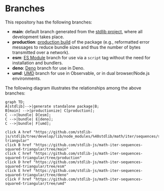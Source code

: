 <!--

@license Apache-2.0

Copyright (c) 2022 The Stdlib Authors.

Licensed under the Apache License, Version 2.0 (the "License");
you may not use this file except in compliance with the License.
You may obtain a copy of the License at

    http://www.apache.org/licenses/LICENSE-2.0

Unless required by applicable law or agreed to in writing, software
distributed under the License is distributed on an "AS IS" BASIS,
WITHOUT WARRANTIES OR CONDITIONS OF ANY KIND, either express or implied.
See the License for the specific language governing permissions and
limitations under the License.

-->

# Branches

This repository has the following branches:

-   **main**: default branch generated from the [stdlib project][stdlib-url], where all development takes place.
-   **production**: [production build][production-url] of the package (e.g., reformatted error messages to reduce bundle sizes and thus the number of bytes transmitted over a network).
-   **esm**: [ES Module][esm-url] branch for use via a `script` tag without the need for installation and bundlers.
-   **deno**: [Deno][deno-url] branch for use in Deno.
-   **umd**: [UMD][umd-url] branch for use in Observable, or in dual browser/Node.js environments.

The following diagram illustrates the relationships among the above branches:

```mermaid
graph TD;
A[stdlib]-->|generate standalone package|B;
B[main] -->|productionize| C[production];
C -->|bundle| D[esm];
C -->|bundle| E[deno];
C -->|bundle| F[umd];

click A href "https://github.com/stdlib-js/stdlib/tree/develop/lib/node_modules/%40stdlib/math/iter/sequences/squared-triangular"
click B href "https://github.com/stdlib-js/math-iter-sequences-squared-triangular/tree/main"
click C href "https://github.com/stdlib-js/math-iter-sequences-squared-triangular/tree/production"
click D href "https://github.com/stdlib-js/math-iter-sequences-squared-triangular/tree/esm"
click E href "https://github.com/stdlib-js/math-iter-sequences-squared-triangular/tree/deno"
click F href "https://github.com/stdlib-js/math-iter-sequences-squared-triangular/tree/umd"
```

[stdlib-url]: https://github.com/stdlib-js/stdlib/tree/develop/lib/node_modules/%40stdlib/math/iter/sequences/squared-triangular
[production-url]: https://github.com/stdlib-js/math-iter-sequences-squared-triangular/tree/production
[deno-url]: https://github.com/stdlib-js/math-iter-sequences-squared-triangular/tree/deno
[umd-url]: https://github.com/stdlib-js/math-iter-sequences-squared-triangular/tree/umd
[esm-url]: https://github.com/stdlib-js/math-iter-sequences-squared-triangular/tree/esm